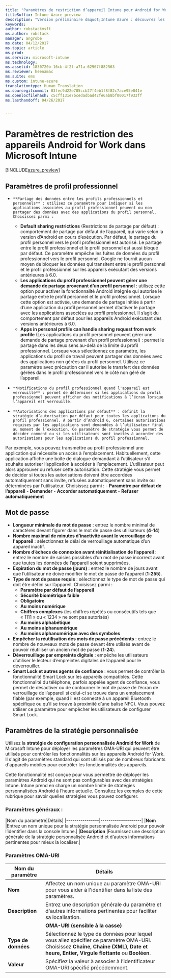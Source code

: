 ```yaml
---
title: "Paramètres de restriction d’appareil Intune pour Android for Work"
titleSuffix: Intune Azure preview
description: "Version préliminaire d&quot;Intune Azure : découvrez les paramètres Intune qui vous permettent de contrôler les paramètres et fonctionnalités des appareils Android for Work."
keywords: 
author: robstackmsft
ms.author: robstack
manager: angrobe
ms.date: 04/12/2017
ms.topic: article
ms.prod: 
ms.service: microsoft-intune
ms.technology: 
ms.assetid: 1830720b-16cb-4f2f-a71a-62967f882563
ms.reviewer: heenamac
ms.suite: ems
ms.custom: intune-azure
translationtype: Human Translation
ms.sourcegitcommit: 03fec9d22e705ccb27f4eb1f8f82c7ace95e841e
ms.openlocfilehash: c5cff131e7bcedadbad42fe6ab8bf00017f933ff
ms.lasthandoff: 04/26/2017


---
```


# <a name="android-for-work-device-restriction-settings-in-microsoft-intune"></a>Paramètres de restriction des appareils Android for Work dans Microsoft Intune

[!INCLUDE[azure_preview](../includes/azure_preview.md)]

## <a name="work-profile-settings"></a>Paramètres de profil professionnel
-     **Partage des données entre les profils professionnels et personnels** : utilisez ce paramètre pour indiquer si les applications associées au profil professionnel peuvent ou non partager des données avec des applications du profil personnel. Choisissez parmi :
    - **Default sharing restrictions** (Restrictions de partage par défaut) : comportement de partage par défaut de l’appareil, qui varie selon la version d’Android en cours d’exécution. Par défaut, le partage du profil personnel vers le profil professionnel est autorisé. Le partage entre le profil professionnel et le profil personnel est aussi bloqué par défaut. Ce paramètre empêche les fuites de données du profil professionnel vers le profil personnel. Google ne fournit aucun moyen de bloquer les données qui transitent entre le profil personnel et le profil professionnel sur les appareils exécutant des versions antérieures à 6.0.  
    - **Les applications du profil professionnel peuvent gérer une demande de partage provenant d’un profil personnel** : utilisez cette option pour activer la fonctionnalité Android intégrée qui autorise le partage entre le profil personnel et le profil professionnel. Lorsque cette option est activée, une demande de partage initiée à partir d’une application du profil personnel permet d’activer le partage avec les applications associées au profil professionnel. Il s’agit du comportement par défaut pour les appareils Android exécutant des versions antérieures à 6.0.
    - **Apps in personal profile can handle sharing request from work profile** (Les applications du profil personnel peuvent gérer une demande de partage provenant d’un profil professionnel) : permet le partage dans les deux sens au-delà de la limite du profil professionnel. Lorsque vous sélectionnez ce paramètre, les applications du profil de travail peuvent partager des données avec des applications non gérées du profil personnel.  Utilisez ce paramètre avec précaution car il autorise le transfert des données gérées dans le profil professionnel vers le côté non géré de l’appareil.


-     **Notifications du profil professionnel quand l'appareil est verrouillé** : permet de déterminer si les applications du profil professionnel peuvent afficher des notifications à l’écran lorsque l’appareil est verrouillé.
-     **Autorisations des applications par défaut** : définit la stratégie d’autorisation par défaut pour toutes les applications du profil professionnel. À partir d’Android 6, certaines autorisations requises par les applications sont demandées à l’utilisateur final au moment de l’exécution. Ce paramètre de stratégie vous permet de décider comment ou si les utilisateurs sont invités à accorder des autorisations pour les applications du profil professionnel.
Par exemple, vous pouvez transmettre au profil professionnel une application qui nécessite un accès à l’emplacement. Habituellement, cette application affiche une boîte de dialogue demandant à l’utilisateur s’il souhaite autoriser l’application à accéder à l’emplacement. L’utilisateur peut alors approuver ou refuser cette autorisation. Cette stratégie vous permet de décider si toutes les autorisations doivent être accordées automatiquement sans invite, refusées automatiquement sans invite ou déterminées par l’utilisateur. Choisissez parmi :
    -     **Paramètre par défaut de l’appareil**
    -     **Demander**
    -     **Accorder automatiquement**
    -     **Refuser automatiquement**

## <a name="password"></a>Mot de passe

- **Longueur minimale du mot de passe** : entrez le nombre minimal de caractères devant figurer dans le mot de passe des utilisateurs (**4**-**14**)
- **Nombre maximal de minutes d’inactivité avant le verrouillage de l'appareil** : sélectionnez le délai de verrouillage automatique d’un appareil inactif.
- **Nombre d’échecs de connexion avant réinitialisation de l’appareil** : entrez le nombre de saisies possibles d’un mot de passe incorrect avant que toutes les données de l’appareil soient supprimées.
- **Expiration du mot de passe (jours)** : entrez le nombre de jours avant que l’utilisateur ne doive modifier le mot de passe de l’appareil (**1**-**255**).
- **Type de mot de passe requis** : sélectionnez le type de mot de passe qui doit être défini sur l’appareil. Choisissez parmi :
    - **Paramètre par défaut de l’appareil**
    - **Sécurité biométrique faible**
    - **Obligatoire**
    - **Au moins numérique**
    - **Chiffres complexes** (les chiffres répétés ou consécutifs tels que « 1111 » ou « 1234 » ne sont pas autorisés)
    - **Au moins alphabétique**
    - **Au moins alphanumérique**
    - **Au moins alphanumérique avec des symboles**
- **Empêcher la réutilisation des mots de passe précédents** : entrez le nombre de nouveaux mots de passe devant être utilisés avant de pouvoir réutiliser un ancien mot de passe (**1**-**24**).
- **Déverrouillage par empreinte digitale** : empêche les utilisateurs d’utiliser le lecteur d’empreintes digitales de l’appareil pour le déverrouiller.
- **Smart Lock et autres agents de confiance** : vous permet de contrôler la fonctionnalité Smart Lock sur les appareils compatibles. Cette fonctionnalité du téléphone, parfois appelée agent de confiance, vous permet de désactiver ou de contourner le mot de passe de l’écran de verrouillage de l’appareil si celui-ci se trouve dans un emplacement fiable (par exemple, quand il est connecté à un appareil Bluetooth spécifique ou qu’il se trouve à proximité d’une balise NFC). Vous pouvez utiliser ce paramètre pour empêcher les utilisateurs de configurer Smart Lock.

## <a name="custom-policy-settings"></a>Paramètres de la stratégie personnalisée
Utilisez la **stratégie de configuration personnalisée Android for Work** de Microsoft Intune pour déployer les paramètres OMA-URI qui peuvent être utilisés pour contrôler les fonctionnalités sur les appareils Android for Work. Il s'agit de paramètres standard qui sont utilisés par de nombreux fabricants d'appareils mobiles pour contrôler les fonctionnalités des appareils.

Cette fonctionnalité est conçue pour vous permettre de déployer les paramètres Android qui ne sont pas configurables avec des stratégies Intune.
Intune prend en charge un nombre limité de stratégies personnalisées Android à l’heure actuelle. Consultez les exemples de cette rubrique pour savoir quelles stratégies vous pouvez configurer.

### <a name="general-settings"></a>Paramètres généraux :

|Nom du paramètre|Détails|
    |----------------|--------------------|
    |**Nom** |Entrez un nom unique pour la stratégie personnalisée Android pour pouvoir l’identifier dans la console Intune.|
    |**Description** |Fournissez une description générale de la stratégie personnalisée Android et d'autres informations pertinentes pour mieux la localiser.|

### <a name="oma-uri-settings"></a>Paramètres OMA-URI

  |Nom du paramètre|Détails|
  |--------|--------------------|
  |**Nom** |Affectez un nom unique au paramètre OMA-URI pour vous aider à l'identifier dans la liste des paramètres.|
  |**Description** |Entrez une description générale du paramètre et d'autres informations pertinentes pour faciliter sa localisation.|
    |**OMA-URI (sensible à la casse)** |Spécifiez l'identificateur OMA-URI pour lequel vous souhaitez fournir un paramètre.|
  |**Type de données** |Sélectionnez le type de données pour lequel vous allez spécifier ce paramètre OMA-URI. Choisissez **Chaîne, Chaîne (XML), Date et heure, Entier, Virgule flottante** ou **Booléen**.|
  |**Valeur** |Spécifiez la valeur à associer à l’identificateur OMA-URI spécifié précédemment.|

